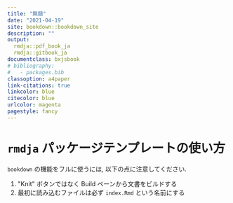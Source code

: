```yaml
---
title: "無題"
date: "2021-04-19"
site: bookdown::bookdown_site
description: ""
output:
  rmdja::pdf_book_ja
  rmdja::gitbook_ja
documentclass: bxjsbook
# bibliography: 
#   - packages.bib
classoption: a4paper
link-citations: true
linkcolor: blue
citecolor: blue
urlcolor: magenta
pagestyle: fancy
---
```




# `rmdja` パッケージテンプレートの使い方

`bookdown` の機能をフルに使うには, 以下の点に注意してください.

1. "Knit" ボタンではなく Build ペーンから文書をビルドする
2. 最初に読み込むファイルは必ず `index.Rmd` という名前にする



<!--chapter:end:index.Rmd-->

